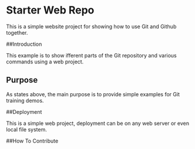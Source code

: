 # Starter Web Repo

This is a simple website project for
showing how to use Git and Github together.

##Introduction

This example is to show ifferent parts
of the Git repository and various commands
using a web project.

## Purpose

As states above, the main purpose is to
provide simple examples for Git training
demos.

##Deployment

This is a simple web project, deployment
can be on any web server or even local
file system.

##How To Contribute